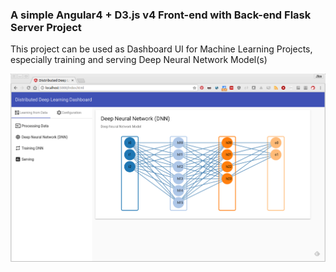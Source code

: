 ### A simple Angular4 + D3.js v4 Front-end with Back-end Flask Server Project

  This project can be used as Dashboard UI for Machine Learning Projects, especially training and serving Deep Neural Network Model(s)   

  ![](about/dist_dl_dashboard_nn.png?raw=true)

